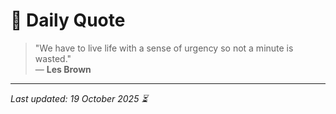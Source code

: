 # 📜 Daily Quote

> "We have to live life with a sense of urgency so not a minute is wasted."  
> — **Les Brown**

---

_Last updated: 19 October 2025 ⏳_
